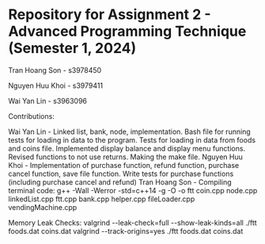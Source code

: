 # Repository for Assignment 2 - Advanced Programming Technique (Semester 1, 2024)

Tran Hoang Son - s3978450

Nguyen Huu Khoi - s3979411

Wai Yan Lin - s3963096

Contributions:

Wai Yan Lin - Linked list, bank, node, implementation. Bash file for running tests for loading in data to the program. Tests for loading in data from foods and coins file. Implemented display balance and display menu functions. Revised functions to not use returns. Making the make file.
Nguyen Huu Khoi - Implementation of purchase function, refund function, purchase cancel function, save file function. Write tests for purchase functions (including purchase cancel and refund)
Tran Hoang Son - 
 Compiling terminal code:
 g++ -Wall -Werror -std=c++14 -g -O -o ftt coin.cpp node.cpp linkedList.cpp ftt.cpp bank.cpp helper.cpp fileLoader.cpp vendingMachine.cpp

 Memory Leak Checks:
 valgrind --leak-check=full --show-leak-kinds=all ./ftt foods.dat coins.dat
 valgrind --track-origins=yes ./ftt foods.dat coins.dat
